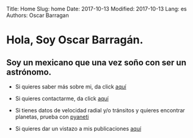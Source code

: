 Title: Home
Slug: home
Date: 2017-10-13
Modified: 2017-10-13
Lang: es
Authors: Oscar Barragan

# Hola, Soy Oscar Barragán.

## Soy un mexicano que una vez soño con ser un astrónomo.

* Si quieres saber más sobre mi, da click [aquí](about-es)

* Si quieres contactarme, da click [aquí](contact)

* Si tienes datos de velocidad radial y/o tránsitos y quieres encontrar planetas, prueba con [pyaneti](https://github.com/oscaribv/pyaneti)

* Si quieres dar un vistazo a mis publicaciones [aquí](https://goo.gl/WkMsqE) 
